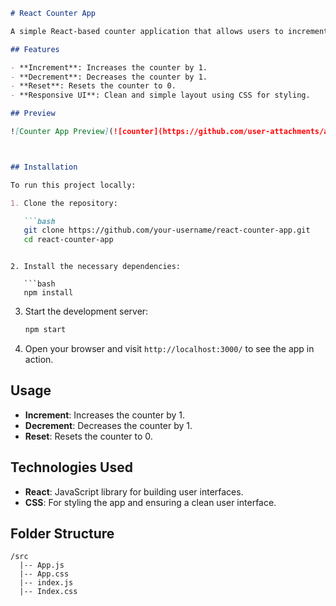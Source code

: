 ```markdown
# React Counter App

A simple React-based counter application that allows users to increment, decrement, and reset a counter value. This project demonstrates basic React concepts such as state management with the `useState` hook and handling user interactions with buttons.

## Features

- **Increment**: Increases the counter by 1.
- **Decrement**: Decreases the counter by 1.
- **Reset**: Resets the counter to 0.
- **Responsive UI**: Clean and simple layout using CSS for styling.

## Preview

![Counter App Preview](![counter](https://github.com/user-attachments/assets/ab2f411b-7e60-470d-8798-31804b3d9eec))



## Installation

To run this project locally:

1. Clone the repository:

   ```bash
   git clone https://github.com/your-username/react-counter-app.git
   cd react-counter-app
   ```

```

2. Install the necessary dependencies:

   ```bash
   npm install
   ```

3. Start the development server:

   ```bash
   npm start
   ```

4. Open your browser and visit `http://localhost:3000/` to see the app in action.

## Usage

- **Increment**: Increases the counter by 1.
- **Decrement**: Decreases the counter by 1.
- **Reset**: Resets the counter to 0.

## Technologies Used

- **React**: JavaScript library for building user interfaces.
- **CSS**: For styling the app and ensuring a clean user interface.

## Folder Structure

```
/src
  |-- App.js        
  |-- App.css       
  |-- index.js 
  |-- Index.css
```


